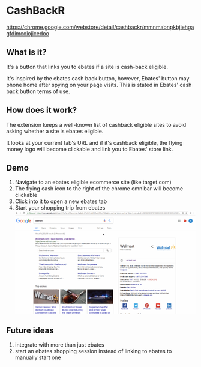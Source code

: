 # CashBackR
https://chrome.google.com/webstore/detail/cashbackr/mmnmabnpkbjiehgagfdimcoiojicedoo

## What is it?
It's a button that links you to ebates if a site is cash-back eligible.

It's inspired by the ebates cash back button, however, Ebates' button may phone home
after spying on your page visits. This is stated in Ebates' cash back
button terms of use.

## How does it work?
The extension keeps a well-known list of cashback eligible sites to avoid
asking whether a site is ebates eligible.

It looks at your current tab's URL and if it's cashback eligible, the
flying money logo will become clickable and link you to Ebates' store link.

## Demo
1. Navigate to an ebates eligible ecommerce site (like target.com)
2. The flying cash icon to the right of the chrome omnibar will become clickable
3. Click into it to open a new ebates tab
4. Start your shopping trip from ebates
![](play_store_assets/cashbackr_demo.gif)

## Future ideas
1. integrate with more than just ebates
2. start an ebates shopping session instead of linking to ebates to manually start one
